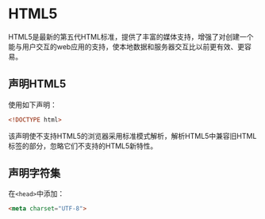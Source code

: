 # HTML5
HTML5是最新的第五代HTML标准，提供了丰富的媒体支持，增强了对创建一个能与用户交互的web应用的支持，使本地数据和服务器交互比以前更有效、更容易。
## 声明HTML5
使用如下声明：
```html
<!DOCTYPE html>
```
该声明使不支持HTML5的浏览器采用标准模式解析，解析HTML5中兼容旧HTML标签的部分，忽略它们不支持的HTML5新特性。
## 声明字符集
在`<head>`中添加：
```html
<meta charset="UTF-8">
```
